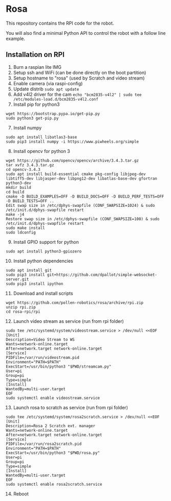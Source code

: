 # Rosa

This repository contains the RPI code for the robot.

You will also find a minimal Python API to control the robot with a follow line example.

## Installation on RPI

1. Burn a raspian lite IMG
2. Setup ssh and WiFi (can be done directly on the boot partition)
3. Setup hostname to "rosa" (used by Scratch and video stream)
4. Enable camera (via raspi-config)
5. Update distrib ```sudo apt update```
6. Add v4l2 driver for the cam ```echo "bcm2835-v4l2" | sudo tee /etc/modules-load.d/bcm2835-v4l2.conf```
7. Install pip for python3
```
wget https://bootstrap.pypa.io/get-pip.py
sudo python3 get-pip.py
```
7. Install numpy
```
sudo apt install libatlas3-base
sudo pip3 install numpy -i https://www.piwheels.org/simple
```
8. Install opencv for python 3
```
wget https://github.com/opencv/opencv/archive/3.4.3.tar.gz
tar xvfz 3.4.3.tar.gz
cd opencv-3.4.3
sudo apt install build-essential cmake pkg-config libjpeg-dev libtiff5-dev libjasper-dev libpng12-dev libatlas-base-dev gfortran python3-dev
mkdir build
cd build
cmake -D BUILD_EXAMPLES=OFF -D BUILD_DOCS=OFF -D BUILD_PERF_TESTS=OFF -D BUILD_TESTS=OFF ..
Edit swap size in /etc/dphys-swapfile (CONF_SWAPSIZE=1024) & sudo /etc/init.d/dphys-swapfile restart
make -j4
Restore swap size in /etc/dphys-swapfile (CONF_SWAPSIZE=100) & sudo /etc/init.d/dphys-swapfile restart
sudo make install
sudo ldconfig
```
9. Install GPIO support for python
```
sudo apt install python3-gpiozero
```
10. Install python dependencies
```
sudo apt install git
sudo pip3 install git+https://github.com/dpallot/simple-websocket-server.git
sudo pip3 install ipython
```
11. Download and install scripts
```
wget https://github.com/pollen-robotics/rosa/archive/rpi.zip
unzip rpi.zip
cd rosa-rpi/rpi
```
12. Launch video stream as service (run from rpi folder)
```
sudo tee /etc/systemd/system/videostream.service > /dev/null <<EOF
[Unit]
Description=Video Stream to WS
Wants=network-online.target
After=network.target network-online.target
[Service]
PIDFile=/var/run/videostream.pid
Environment="PATH=$PATH"
ExecStart=/usr/bin/python3 "$PWD/streamcam.py"
User=pi
Group=pi
Type=simple
[Install]
WantedBy=multi-user.target
EOF
sudo systemctl enable videostream.service
```
13. Launch rosa to scratch as service (run from rpi folder)
```
sudo tee /etc/systemd/system/rosa2scratch.service > /dev/null <<EOF
[Unit]
Description=Rosa 2 Scratch ext. manager
Wants=network-online.target
After=network.target network-online.target
[Service]
PIDFile=/var/run/rosa2scratch.pid
Environment="PATH=$PATH"
ExecStart=/usr/bin/python3 "$PWD/rosa.py"
User=pi
Group=pi
Type=simple
[Install]
WantedBy=multi-user.target
EOF
sudo systemctl enable rosa2scratch.service
```
14. Reboot
